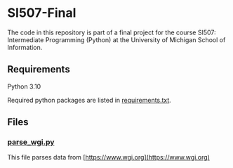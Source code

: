 # SI507-Final

The code in this repository is part of a final project for the course SI507: Intermediate Programming (Python) at the University of Michigan School of Information.

## Requirements

Python 3.10

Required python packages are listed in [requirements.txt](./source-code/requirements.txt).


## Files

### [parse_wgi.py](./source-code/parse_wgi.py)

This file parses data from [https://www.wgi.org](https://www.wgi.org)
